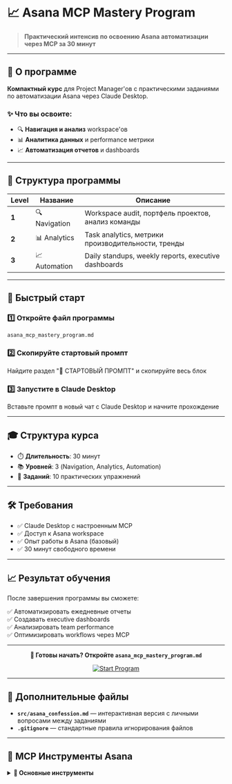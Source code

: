 # 📈 Asana MCP Mastery Program

> **Практический интенсив по освоению Asana автоматизации через MCP за 30 минут**

---

## 🎯 О программе

**Компактный курс** для Project Manager'ов с практическими заданиями по автоматизации Asana через Claude Desktop.

### ✨ Что вы освоите:
- 🔍 **Навигация и анализ** workspace'ов
- 📊 **Аналитика данных** и performance метрики
- 📈 **Автоматизация отчетов** и dashboards

---

## 🚀 Структура программы

| Level | Название | Описание |
|-------|----------|----------|
| **1** | 🔍 Navigation | Workspace audit, портфель проектов, анализ команды |
| **2** | 📊 Analytics | Task analytics, метрики производительности, тренды |
| **3** | 📈 Automation | Daily standups, weekly reports, executive dashboards |

---

## 🏁 Быстрый старт

### 1️⃣ **Откройте файл программы**
```bash
asana_mcp_mastery_program.md
```

### 2️⃣ **Скопируйте стартовый промпт**
Найдите раздел "🚀 СТАРТОВЫЙ ПРОМПТ" и скопируйте весь блок

### 3️⃣ **Запустите в Claude Desktop**
Вставьте промпт в новый чат с Claude Desktop и начните прохождение

---

## 🎓 Структура курса

- ⏱️ **Длительность**: 30 минут
- 📚 **Уровней**: 3 (Navigation, Analytics, Automation)  
- 🎯 **Заданий**: 10 практических упражнений

---

## 🛠️ Требования

- ✅ Claude Desktop с настроенным MCP
- ✅ Доступ к Asana workspace
- ✅ Опыт работы в Asana (базовый)
- ✅ 30 минут свободного времени

---

## 📈 Результат обучения

После завершения программы вы сможете:

✅ Автоматизировать ежедневные отчеты  
✅ Создавать executive dashboards  
✅ Анализировать team performance  
✅ Оптимизировать workflows через MCP

---

<div align="center">

**🚀 Готовы начать? Откройте `asana_mcp_mastery_program.md`**

[![Start Program](https://img.shields.io/badge/START%20PROGRAM-Click%20Here-success?style=for-the-badge&logo=asana)](./asana_mcp_mastery_program.md)

</div>

---

## 🔧 Дополнительные файлы

- **`src/asana_confession.md`** — интерактивная версия с личными вопросами между заданиями
- **`.gitignore`** — стандартные правила игнорирования файлов

---

## 📖 MCP Инструменты Asana

<details>
<summary><strong>📝 Основные инструменты</strong></summary>

**Задачи:** Get/Create/Update task, Search tasks, Dependencies  
**Проекты:** Get/Create projects, Sections, Status updates, Task counts  
**Команда:** Users, Teams, Workspaces, Typeahead search  
**Портфели:** Portfolio management, Goals, Time periods

> ⚠️ **Безопасность**: Курс использует только read-only операции + demo создание

</details>